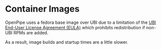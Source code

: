 # Container Images
OpenPipe uses a fedora base image over UBI due to a limitation of the [UBI End-User License Agreement (EULA)](https://developers.redhat.com/articles/ubi-faq#redistribution) which prohibits redistribution if non-UBI RPMs are added.

As a result, image builds and startup times are a little slower.
